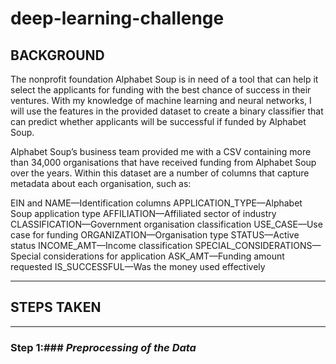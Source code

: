 # deep-learning-challenge

## BACKGROUND

The nonprofit foundation Alphabet Soup is in need of a tool that can help it select the applicants for funding with the best chance of success in their ventures.  With my knowledge of machine learning and neural networks, I will use the features in the provided dataset to create a binary classifier that can predict whether applicants will be successful if funded by Alphabet Soup.

Alphabet Soup’s business team provided me with a CSV containing more than 34,000 organisations that have received funding from Alphabet Soup over the years.  Within this dataset are a number of columns that capture metadata about each organisation, such as:

EIN and NAME—Identification columns
APPLICATION_TYPE—Alphabet Soup application type
AFFILIATION—Affiliated sector of industry
CLASSIFICATION—Government organisation classification
USE_CASE—Use case for funding
ORGANIZATION—Organisation type
STATUS—Active status
INCOME_AMT—Income classification
SPECIAL_CONSIDERATIONS—Special considerations for application
ASK_AMT—Funding amount requested
IS_SUCCESSFUL—Was the money used effectively

________________________________________

## STEPS TAKEN

________________________________________

### Step 1:### *Preprocessing of the Data*


